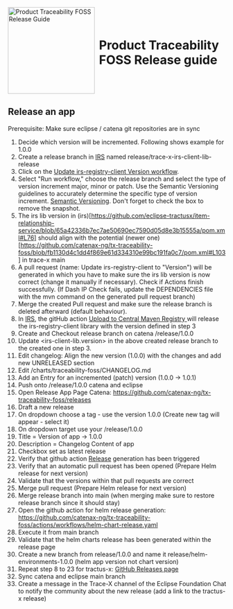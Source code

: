 <div style="display: flex; align-items: center;justify-content: center;align-content: center;">
   <img src="https://raw.githubusercontent.com/eclipse-tractusx/traceability-foss/main/docs/trace-x-logo.svg" alt="Product Traceability FOSS Release Guide" style="width:200px;"/>
   <h1 style="margin: 10px 0 0 10px">Product Traceability FOSS Release guide</h1>
</div>

## Release an app

Prerequisite:
Make sure eclipse / catena git repositories are in sync

1) Decide which version will be incremented. Following shows example for 1.0.0
2) Create a release branch in [IRS](https://github.com/eclipse-tractusx/item-relationship-service) named release/trace-x-irs-client-lib-release
3) Click on the [Update irs-registry-client Version workflow](https://github.com/eclipse-tractusx/item-relationship-service/actions/workflows/update-registry-library.yaml).
4) Select "Run workflow," choose the release branch and select the type of version increment major, minor or patch. Use the Semantic Versioning guidelines to accurately determine the specific type of version increment. [Semantic Versioning](https://semver.org/spec/v2.0.0.html). Don't forget to check the box to remove the snapshot.
5) The irs lib version in (irs)[https://github.com/eclipse-tractusx/item-relationship-service/blob/65a42336b7ec7ae50690ec7590d05d8e3b15555a/pom.xml#L76]  should align with the potential (newer one)[https://github.com/catenax-ng/tx-traceability-foss/blob/fb1130d4c1dd4f869e61d334310e99bc191fa0c7/pom.xml#L103]  in trace-x main
6) A pull request (name: Update irs-registry-client to "Version") will be generated in which you have to make sure the irs lib version is now correct (change it manually if necessary). Check if Actions finish successfully. (If Dash IP Check fails, update the DEPENDENCIES file with the mvn command on the generated pull request branch)
7) Merge the created Pull request and make sure the release branch is deleted afterward (default behaviour).
8) In [IRS](https://github.com/eclipse-tractusx/item-relationship-service), the gitHub action [Upload to Central Maven Registry ](https://github.com/eclipse-tractusx/item-relationship-service/actions/workflows/maven-deploy.yaml) will release the irs-registry-client library with the version defined in step 3
9) Create and Checkout release branch on catena /release/1.0.0
10) Update <irs-client-lib.version> in the above created release branch to the created one in step 3.
11) Edit changelog: Align the new version (1.0.0) with the changes and add new UNRELEASED section
12) Edit /charts/traceability-foss/CHANGELOG.md
13) Add an Entry for an incremented (patch) version (1.0.0 -> 1.0.1)
14) Push onto /release/1.0.0 catena and eclipse
15) Open Release App Page Catena: https://github.com/catenax-ng/tx-traceability-foss/releases
16) Draft a new release
17) On dropdown choose a tag - use the version 1.0.0 (Create new tag will appear - select it)
18) On dropdown target use your /release/1.0.0
19) Title = Version of app -> 1.0.0
20) Description = Changelog Content of app
21) Checkbox set as latest release
22) Verify that github action [Release](https://github.com/catenax-ng/tx-traceability-foss/actions/workflows/release.yaml) generation has been triggered
23) Verify that an automatic pull request has been opened (Prepare Helm release for next version)
24) Validate that the versions within that pull requests are correct
25) Merge pull request (Prepare Helm release for next version)
26) Merge release branch into main (when merging make sure to restore release branch since it should stay)
27) Open the github action for helm release generation: https://github.com/catenax-ng/tx-traceability-foss/actions/workflows/helm-chart-release.yaml
28) Execute it from main branch
29) Validate that the helm charts release has been generated within the release page
30) Create a new branch from release/1.0.0 and name it release/helm-environments-1.0.0 (helm app version not chart version)
31) Repeat step 8 to 23 for tractus-x: [GitHub Releases page](https://github.com/eclipse-tractusx/traceability-foss/releases)
32) Sync catena and eclipse main branch
33) Create a message in the Trace-X channel of the Eclipse Foundation Chat to notify the community about the new release (add a link to the tractus-x release)
